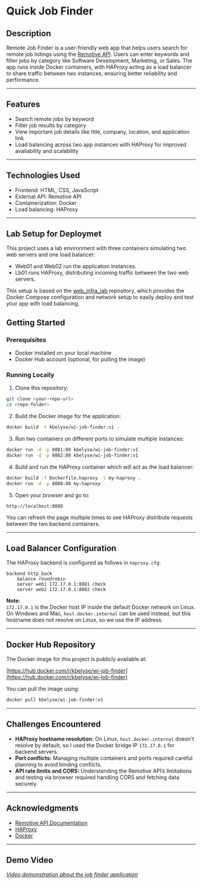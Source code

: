 # Quick Job Finder

## Description

Remote Job Finder is a user-friendly web app that helps users search for remote job listings using the [Remotive API](https://remotive.io/api-documentation). Users can enter keywords and filter jobs by category like Software Development, Marketing, or Sales. The app runs inside Docker containers, with HAProxy acting as a load balancer to share traffic between two instances, ensuring better reliability and performance.

---

## Features

- Search remote jobs by keyword
- Filter job results by category
- View important job details like title, company, location, and application link
- Load balancing across two app instances with HAProxy for improved availability and scalability

---

## Technologies Used

- Frontend: HTML, CSS, JavaScript
- External API: Remotive API
- Containerization: Docker
- Load balancing: HAProxy

---

## Lab Setup for Deploymet

This project uses a lab environment with three containers simulating two web servers and one load balancer:

- Web01 and Web02 run the application instances.
- Lb01 runs HAProxy, distributing incoming traffic between the two web servers.

This setup is based on the [web_infra_lab](https://github.com/waka-man/web_infra_lab) repository, which provides the Docker Compose configuration and network setup to easily deploy and test your app with load balancing.

## Getting Started

### Prerequisites

- Docker installed on your local machine
- Docker Hub account (optional, for pulling the image)

### Running Locally

1. Clone this repository:

```bash
git clone <your-repo-url>
cd <repo-folder>
```

2. Build the Docker image for the application:

```bash
docker build -t kbelyse/wi-job-finder:v1 .
```

3. Run two containers on different ports to simulate multiple instances:

```bash
docker run -d -p 8081:80 kbelyse/wi-job-finder:v1
docker run -d -p 8082:80 kbelyse/wi-job-finder:v1
```

4. Build and run the HAProxy container which will act as the load balancer:

```bash
docker build -f Dockerfile.haproxy -t my-haproxy .
docker run -d -p 8080:80 my-haproxy
```

5. Open your browser and go to:

```
http://localhost:8080
```

You can refresh the page multiple times to see HAProxy distribute requests between the two backend containers.

---

## Load Balancer Configuration

The HAProxy backend is configured as follows in `haproxy.cfg`:

```haproxy
backend http_back
    balance roundrobin
    server web1 172.17.0.1:8081 check
    server web2 172.17.0.1:8082 check
```

**Note:**  
`172.17.0.1` is the Docker host IP inside the default Docker network on Linux.  
On Windows and Mac, `host.docker.internal` can be used instead, but this hostname does not resolve on Linux, so we use the IP address.

---

## Docker Hub Repository

The Docker image for this project is publicly available at:

[https://hub.docker.com/r/kbelyse/wi-job-finder](https://hub.docker.com/r/kbelyse/wi-job-finder)

You can pull the image using:

```bash
docker pull kbelyse/wi-job-finder:v1
```

---

## Challenges Encountered

- **HAProxy hostname resolution:** On Linux, `host.docker.internal` doesn't resolve by default, so I used the Docker bridge IP `172.17.0.1` for backend servers.
- **Port conflicts:** Managing multiple containers and ports required careful planning to avoid binding conflicts.
- **API rate limits and CORS:** Understanding the Remotive API’s limitations and testing via browser required handling CORS and fetching data securely.

---

## Acknowledgments

- [Remotive API Documentation](https://remotive.io/api-documentation)
- [HAProxy](https://www.haproxy.org/)
- [Docker](https://www.docker.com/)

---

## Demo Video

_[Video demonstration about the job finder application](https://youtu.be/thieie)_
